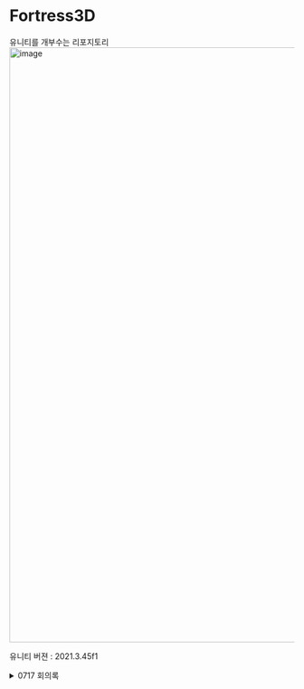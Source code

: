 # Fortress3D
유니티를 개부수는 리포지토리
<img width="1517" height="1050" alt="image" src="https://github.com/user-attachments/assets/a850ac6c-04d8-47fb-827e-f39a40c99e63" width="50" height="50" />

유니티 버젼 : 2021.3.45f1

<details>
<summary>0717 회의록</summary>

### 회의 전 염두에 둘 사항

- **절 대 딴 길 로 새 지 말 것**
- 제일 기본적인 포트리스 게임을 3D로 만드는것에 집중.
- 추가적인 기믹은 만드는 과정에 생각나면 톡방에다가 던지고 결정하기.

1. 게임 기믹
    - **지형파괴를 시키는 무기 (중요!)**
        - 일정범위 내에 ~~적 있으면~~ ~~데미지,~~ 범위내 지형 파괴.
        - 파워조절
        - 지형 생성 <<
        - 중력탄 (인력, 척력) 이동을 준ㄴ내 빠르게 할 수 있어짐
        - 카드 3개중 1택 하는거고 << 이월, 리롤
        - 빈칸하나 두고 아이템 창
        - 카드 풀 제한.
    - 아이템(카드)
        - 📌맞추면 얻는 형식 1턴이상의 가치가 있어야 손해를 안본다
        - 범위 3배이벤트 50퍼
        - 깽판 한번 더 (n턴이후에 나옴) 20퍼
        - 무인도 : 상대가 과녁을 맞춰야 탈출 (3턴만) 턴마다 과녁 커짐 10번중 1번정도.
    1. 플레이 중 UI
        - 체력
        - 📌점령 포인트
        - 📌스테미나(이동 거리 비례 소모)
        - 📌발사각 (상하좌우 각도 표시)
        - 예상 궤적 or 이전 발사 궤적
        - 📌아이템 창
    2. 기본 조작
        - 📌이동 (wasd)
            - 블실 : 중력영향 무시
        - 📌발사 각도 조절(틸팅, 요잉), 발사(키보드조절(가속도), 스페이스)
        - 📌아이템 선택
    
    wasd로 이동, ik,jl 쉬프트 한번누르면 거시기  이동이냐, 각도냐를 선택
    
    1. 맵 생성
        - 📌기본 평지맵
        - 📌다양한 높이의 언덕맵 (랜덤생성이면 더조을듯?)
        - 시작 전 깽판 타임 < 맵을 나에게 유리하게 만들어보세요
    2. 맵 기믹
        
        포트리스도 턴 돌아갈때마다 바람 방향이 바뀌는 등, 영점잡고 계속 쏘는게 안되게끔 재미요소가 들어있음. 유사하게 바람 방향 설정이라거나, 공습이 떨어지는 등의 맵 기믹이 있으면 좋을듯함.
        
        - ~~공습 : N턴 이상 지나가면 게임이 지루해짐.  공습이 떨어져서 맵을 무차별로 파괴, 피아 없이 데미지 부여. << 점령전식으로가면 굳이?~~
        - 📌바람 : 탄도에 영향을 주는 바람이 N턴마다 바뀜. <<<<<<<<포트리스의 영혼임
    
    ### 카메라
    
    - 기본
        - 상단뷰
    - 이동시
        - 1인칭
    - 조준시
        - 틸팅,요잉 과정 한 5초~ 제한<<
    - 파워 조절
        - 1인칭 스페이스 누르면 게이지 왓다갔다이거

# 역할

류준상 : 지형파괴,생성 기믹구현, 지형 제작 (마칭큐브 알고리즘)

윤도원 : UI 구현, 이외 간단한 UI관련 변수를 다루는 것들 전부다. 기본 조작(프로토타입)

너희가 만들어 두면 수정, 좀 깔끔하게 리팩토링 하는 과정 담당 (관리감독)

이중제 : 발사체, 조준, 탄도, 바람 (피직스)

프로토타입

이동, 발사각, 평지맵(바꾸면됨), 그냥 발사체 먼가 만들기

</details>
